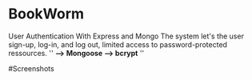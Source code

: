 # BookWorm
User Authentication With Express and Mongo
The system let's the user sign-up, log-in, and log out, limited access to password-protected ressources.
''
**--> Mongoose
--> bcrypt**
''

#Screenshots

